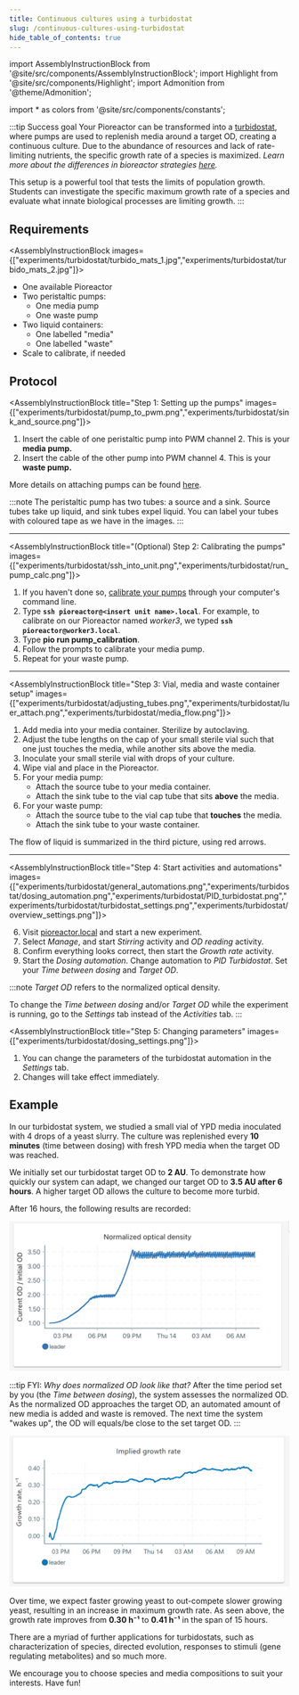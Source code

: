 ```yaml
---
title: Continuous cultures using a turbidostat
slug: /continuous-cultures-using-turbidostat
hide_table_of_contents: true
---
```


import AssemblyInstructionBlock from '@site/src/components/AssemblyInstructionBlock';
import Highlight from '@site/src/components/Highlight';
import Admonition from '@theme/Admonition';

import * as colors from '@site/src/components/constants';

:::tip Success goal
Your Pioreactor can be transformed into a [turbidostat](/user-guide/dosing-automations#pid-turbidostat), where pumps are used to replenish media around a target OD, creating a continuous culture. Due to the abundance of resources and lack of rate-limiting nutrients, the specific growth rate of a species is maximized. _Learn more about the differences in bioreactor strategies [here](https://pioreactor.com/blogs/pioreactor-blog/the-many-different-environments-of-bioreactors-chemostat-turbidostat-stressostat-and-more)._

This setup is a powerful tool that tests the limits of population growth. Students can investigate the specific maximum growth rate of a species and evaluate what innate biological processes are limiting growth. 
:::

## Requirements

<AssemblyInstructionBlock images={["experiments/turbidostat/turbido_mats_1.jpg","experiments/turbidostat/turbido_mats_2.jpg"]}>

* One available Pioreactor
* Two peristaltic pumps: 
	*	One media pump
	*	One waste pump
* Two liquid containers:
	*	One labelled "media"
	*	One labelled "waste" 
* Scale to calibrate, if needed

</AssemblyInstructionBlock>

## Protocol

<AssemblyInstructionBlock title="Step 1: Setting up the pumps" images={["experiments/turbidostat/pump_to_pwm.png","experiments/turbidostat/sink_and_source.png"]}>

1. Insert the cable of one peristaltic pump into <Highlight color={colors.magenta}>PWM channel 2.</Highlight> This is your **media pump.** 
2. Insert the cable of the other pump into <Highlight color={colors.orange}>PWM channel 4.</Highlight>  This is your **waste pump.**

More details on attaching pumps can be found [here](/user-guide/using-pumps). 

:::note
The peristaltic pump has two tubes: a <Highlight color={colors.red}>source</Highlight> and a <Highlight color={colors.blue}>sink.</Highlight> Source tubes take up liquid, and sink tubes expel liquid. You can label your tubes with coloured tape as we have in the images.
:::

</AssemblyInstructionBlock>

-----

<AssemblyInstructionBlock title="(Optional) Step 2: Calibrating the pumps" images={["experiments/turbidostat/ssh_into_unit.png","experiments/turbidostat/run_pump_calc.png"]}>

1. If you haven't done so, [calibrate your pumps](/user-guide/hardware-calibrations#pump-calibration) through your computer's command line.
2.	Type **`ssh pioreactor@<insert unit name>.local`**. For example, to calibrate on our Pioreactor named _worker3_, we typed **`ssh pioreactor@worker3.local`**.
3. Type **pio run pump_calibration**. 
4. Follow the prompts to calibrate your media pump.
5. Repeat for your waste pump. 

</AssemblyInstructionBlock>

-----

<AssemblyInstructionBlock title="Step 3: Vial, media and waste container setup" images={["experiments/turbidostat/adjusting_tubes.png","experiments/turbidostat/luer_attach.png","experiments/turbidostat/media_flow.png"]}>

1. Add media into your media container. Sterilize by autoclaving.
2. Adjust the tube lengths on the cap of your small sterile vial such that <Highlight color={colors.green}>one just touches the media,</Highlight> while another <Highlight color={colors.magenta}>sits above the media.</Highlight>
3. Inoculate your small sterile vial with drops of your culture. 
4. Wipe vial and place in the Pioreactor. 
5. For your media pump:
	*	Attach the <Highlight color={colors.teal}>source tube to your media container.</Highlight>
	*	Attach the <Highlight color={colors.orange}>sink tube to the vial cap tube</Highlight> that sits **above** the media. 
6. For your waste pump:
	*	Attach the <Highlight color={colors.red}>source tube to the vial cap tube</Highlight> that **touches** the media.  
	*	Attach the <Highlight color={colors.blue}>sink tube to your waste container.</Highlight>  

The flow of liquid is summarized in the third picture, using <Highlight color={colors.red}>red arrows.</Highlight> 
</AssemblyInstructionBlock>

-----

<AssemblyInstructionBlock title="Step 4: Start activities and automations" images={["experiments/turbidostat/general_automations.png","experiments/turbidostat/dosing_automation.png","experiments/turbidostat/PID_turbidostat.png","experiments/turbidostat/turbidostat_settings.png","experiments/turbidostat/overview_settings.png"]}>

6.	Visit [pioreactor.local](http://pioreactor.local) and start a new experiment.
7.	Select _Manage_, and start _Stirring_ activity and _OD reading_ activity.
8.	Confirm everything looks correct, then start the _Growth rate_ activity. 
9.	Start the _Dosing automation_. Change automation to _PID Turbidostat_. Set your _Time between dosing_ and _Target OD_. 

:::note
_Target OD_ refers to the normalized optical density. 

To change the _Time between dosing_ and/or _Target OD_ while the experiment is running, go to the _Settings_ tab instead of the _Activities_ tab.
:::

</AssemblyInstructionBlock>


<AssemblyInstructionBlock title="Step 5: Changing parameters" images={["experiments/turbidostat/dosing_settings.png"]}>

1. You can change the parameters of the turbidostat automation in the _Settings_ tab.
2. Changes will take effect immediately.


</AssemblyInstructionBlock>



## Example 

In our turbidostat system, we studied a small vial of YPD media inoculated with 4 drops of a yeast slurry. The culture was replenished every **10 minutes** (time between dosing) with fresh YPD media when the target OD was reached.

We initially set our turbidostat target OD to **2 AU**. To demonstrate how quickly our system can adapt, we changed our target OD to **3.5 AU after 6 hours**. A higher target OD allows the culture to become more turbid. 

After 16 hours, the following results are recorded: 

![](/img/experiments/turbidostat/turbidostat_results.png)

:::tip FYI: _Why does normalized OD look like that?_
After the time period set by you (the _Time between dosing_), the system assesses the normalized OD. As the normalized OD approaches the target OD, an automated amount of new media is added and waste is removed. The next time the system "wakes up", the OD will equals/be close to the set target OD.
:::

![](/img/experiments/turbidostat/turbidostat_gr_results.png)

Over time, we expect faster growing yeast to out-compete slower growing yeast, resulting in an increase in maximum growth rate. As seen above, the growth rate improves from **0.30 h⁻¹** to **0.41 h⁻¹** in the span of 15 hours. 

There are a myriad of further applications for turbidostats, such as characterization of species, directed evolution, responses to stimuli (gene regulating metabolites) and so much more. 

We encourage you to choose species and media compositions to suit your interests. Have fun! 